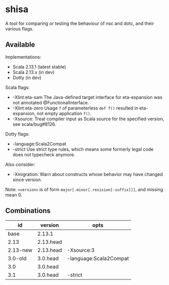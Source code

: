 # shisa

A tool for comparing or testing the behaviour of nsc and dotc, and their various flags.

## Available

Implementations:
* Scala 2.13.1   (latest stable)
* Scala 2.13.x   (in dev)
* Dotty          (in dev)

Scala flags:

* -Xlint:eta-sam         The Java-defined target interface for eta-expansion was not annotated @FunctionalInterface.
* -Xlint:eta-zero        Usage `f` of parameterless `def f()` resulted in eta-expansion, not empty application `f()`.
* -Xsource:<version>     Treat compiler input as Scala source for the specified version, see scala/bug#8126.

Dotty flags:

* -language:Scala2Compat
* -strict                Use strict type rules, which means some formerly legal code does not typecheck anymore.

Also consider:
* -Xmigration:<version>  Warn about constructs whose behavior may have changed since version.

Note: `<version>` is of form `major[.minor[.revision[-suffix]]]`, and missing mean 0.

## Combinations

| id       | version   | opts                   |
|----------|-----------|------------------------|
| base     | 2.13.1    |                        |
| 2.13     | 2.13.head |                        |
| 2.13-new | 2.13.head | -Xsource:3             |
| 3.0-old  | 3.0.head  | -language:Scala2Compat |
| 3.0      | 3.0.head  |                        |
| 3.1      | 3.0.head  | -strict                |
